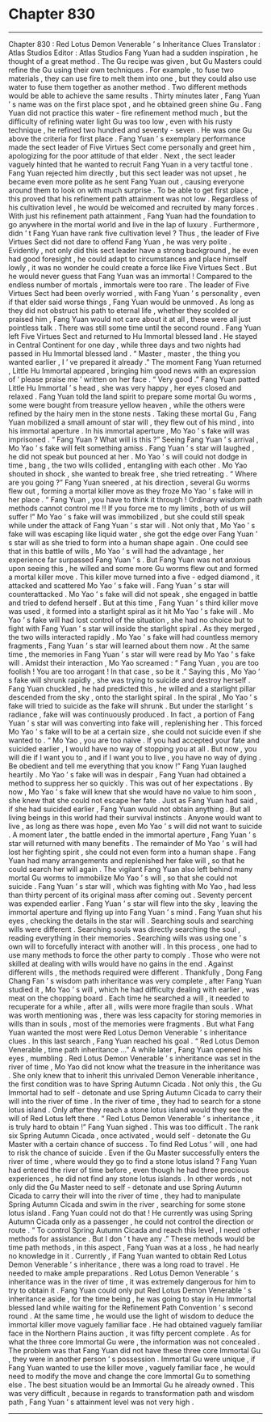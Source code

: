 
# Chapter 830


---

Chapter 830 : Red Lotus Demon Venerable ’ s Inheritance Clues
Translator :
Atlas Studios
Editor :
Atlas Studios
Fang Yuan had a sudden inspiration , he thought of a great method .
The Gu recipe was given , but Gu Masters could refine the Gu using their own techniques . For example , to fuse two materials , they can use fire to melt them into one , but they could also use water to fuse them together as another method .
Two different methods would be able to achieve the same results .
Thirty minutes later , Fang Yuan ’ s name was on the first place spot , and he obtained green shine Gu .
Fang Yuan did not practice this water - fire refinement method much , but the difficulty of refining water light Gu was too low , even with his rusty technique , he refined two hundred and seventy - seven . He was one Gu above the criteria for first place .
Fang Yuan ’ s exemplary performance made the sect leader of Five Virtues Sect come personally and greet him , apologizing for the poor attitude of that elder . Next , the sect leader vaguely hinted that he wanted to recruit Fang Yuan in a very tactful tone .
Fang Yuan rejected him directly , but this sect leader was not upset , he became even more polite as he sent Fang Yuan out , causing everyone around them to look on with much surprise .
To be able to get first place , this proved that his refinement path attainment was not low .
Regardless of his cultivation level , he would be welcomed and recruited by many forces . With just his refinement path attainment , Fang Yuan had the foundation to go anywhere in the mortal world and live in the lap of luxury .
Furthermore , didn ’ t Fang Yuan have rank five cultivation level ?
Thus , the leader of Five Virtues Sect did not dare to offend Fang Yuan , he was very polite . Evidently , not only did this sect leader have a strong background , he even had good foresight , he could adapt to circumstances and place himself lowly , it was no wonder he could create a force like Five Virtues Sect .
But he would never guess that Fang Yuan was an immortal !
Compared to the endless number of mortals , immortals were too rare .
The leader of Five Virtues Sect had been overly worried , with Fang Yuan ’ s personality , even if that elder said worse things , Fang Yuan would be unmoved .
As long as they did not obstruct his path to eternal life , whether they scolded or praised him , Fang Yuan would not care about it at all , these were all just pointless talk .
There was still some time until the second round .
Fang Yuan left Five Virtues Sect and returned to Hu Immortal blessed land .
He stayed in Central Continent for one day , while three days and two nights had passed in Hu Immortal blessed land .
“ Master , master , the thing you wanted earlier , I ’ ve prepared it already .” The moment Fang Yuan returned , Little Hu Immortal appeared , bringing him good news with an expression of ‘ please praise me ’ written on her face .
“ Very good .” Fang Yuan patted Little Hu Immortal ’ s head , she was very happy , her eyes closed and relaxed .
Fang Yuan told the land spirit to prepare some mortal Gu worms , some were bought from treasure yellow heaven , while the others were refined by the hairy men in the stone nests .
Taking these mortal Gu , Fang Yuan mobilized a small amount of star will , they flew out of his mind , into his immortal aperture .
In his immortal aperture , Mo Yao ’ s fake will was imprisoned .
“ Fang Yuan ? What will is this ?” Seeing Fang Yuan ’ s arrival , Mo Yao ’ s fake will felt something amiss .
Fang Yuan ’ s star will laughed , he did not speak but pounced at her .
Mo Yao ’ s will could not dodge in time , bang , the two wills collided , entangling with each other .
Mo Yao shouted in shock , she wanted to break free , she tried retreating .
“ Where are you going ?” Fang Yuan sneered , at his direction , several Gu worms flew out , forming a mortal killer move as they froze Mo Yao ’ s fake will in her place .
“ Fang Yuan , you have to think it through ! Ordinary wisdom path methods cannot control me !! If you force me to my limits , both of us will suffer !” Mo Yao ’ s fake will was immobilized , but she could still speak while under the attack of Fang Yuan ’ s star will .
Not only that , Mo Yao ’ s fake will was escaping like liquid water , she got the edge over Fang Yuan ’ s star will as she tried to form into a human shape again .
One could see that in this battle of wills , Mo Yao ’ s will had the advantage , her experience far surpassed Fang Yuan ’ s .
But Fang Yuan was not anxious upon seeing this , he willed and some more Gu worms flew out and formed a mortal killer move .
This killer move turned into a five - edged diamond , it attacked and scattered Mo Yao ’ s fake will .
Fang Yuan ’ s star will counterattacked .
Mo Yao ’ s fake will did not speak , she engaged in battle and tried to defend herself .
But at this time , Fang Yuan ’ s third killer move was used , it formed into a starlight spiral as it hit Mo Yao ’ s fake will .
Mo Yao ’ s fake will had lost control of the situation , she had no choice but to fight with Fang Yuan ’ s star will inside the starlight spiral .
As they merged , the two wills interacted rapidly .
Mo Yao ’ s fake will had countless memory fragments , Fang Yuan ’ s star will learned about them now . At the same time , the memories in Fang Yuan ’ s star will were read by Mo Yao ’ s fake will .
Amidst their interaction , Mo Yao screamed : “ Fang Yuan , you are too foolish ! You are too arrogant ! In that case , so be it .”
Saying this , Mo Yao ’ s fake will shrunk rapidly , she was trying to suicide and destroy herself .
Fang Yuan chuckled , he had predicted this , he willed and a starlight pillar descended from the sky , onto the starlight spiral .
In the spiral , Mo Yao ’ s fake will tried to suicide as the fake will shrunk . But under the starlight ’ s radiance , fake will was continuously produced .
In fact , a portion of Fang Yuan ’ s star will was converting into fake will , replenishing her . This forced Mo Yao ’ s fake will to be at a certain size , she could not suicide even if she wanted to .
“ Mo Yao , you are too naive . If you had accepted your fate and suicided earlier , I would have no way of stopping you at all . But now , you will die if I want you to , and if I want you to live , you have no way of dying . Be obedient and tell me everything that you know !” Fang Yuan laughed heartily .
Mo Yao ’ s fake will was in despair , Fang Yuan had obtained a method to suppress her so quickly . This was out of her expectations . By now , Mo Yao ’ s fake will knew that she would have no value to him soon , she knew that she could not escape her fate .
Just as Fang Yuan had said , if she had suicided earlier , Fang Yuan would not obtain anything .
But all living beings in this world had their survival instincts . Anyone would want to live , as long as there was hope , even Mo Yao ’ s will did not want to suicide .
A moment later , the battle ended in the immortal aperture , Fang Yuan ’ s star will returned with many benefits .
The remainder of Mo Yao ’ s will had lost her fighting spirit , she could not even form into a human shape . Fang Yuan had many arrangements and replenished her fake will , so that he could search her will again . The vigilant Fang Yuan also left behind many mortal Gu worms to immobilize Mo Yao ’ s will , so that she could not suicide .
Fang Yuan ’ s star will , which was fighting with Mo Yao , had less than thirty percent of its original mass after coming out . Seventy percent was expended earlier .
Fang Yuan ’ s star will flew into the sky , leaving the immortal aperture and flying up into Fang Yuan ’ s mind .
Fang Yuan shut his eyes , checking the details in the star will .
Searching souls and searching wills were different .
Searching souls was directly searching the soul , reading everything in their memories . Searching wills was using one ’ s own will to forcefully interact with another will . In this process , one had to use many methods to force the other party to comply .
Those who were not skilled at dealing with wills would have no gains in the end . Against different wills , the methods required were different . Thankfully , Dong Fang Chang Fan ’ s wisdom path inheritance was very complete , after Fang Yuan studied it , Mo Yao ’ s will , which he had difficulty dealing with earlier , was meat on the chopping board .
Each time he searched a will , it needed to recuperate for a while , after all , wills were more fragile than souls .
What was worth mentioning was , there was less capacity for storing memories in wills than in souls , most of the memories were fragments .
But what Fang Yuan wanted the most were Red Lotus Demon Venerable ’ s inheritance clues . In this last search , Fang Yuan reached his goal .
“ Red Lotus Demon Venerable , time path inheritance …” A while later , Fang Yuan opened his eyes , mumbling .
Red Lotus Demon Venerable ’ s inheritance was set in the river of time , Mo Yao did not know what the treasure in the inheritance was . She only knew that to inherit this unrivaled Demon Venerable inheritance , the first condition was to have Spring Autumn Cicada .
Not only this , the Gu Immortal had to self - detonate and use Spring Autumn Cicada to carry their will into the river of time . In the river of time , they had to search for a stone lotus island .
Only after they reach a stone lotus island would they see the will of Red Lotus left there .
“ Red Lotus Demon Venerable ’ s inheritance , it is truly hard to obtain !” Fang Yuan sighed .
This was too difficult .
The rank six Spring Autumn Cicada , once activated , would self - detonate the Gu Master with a certain chance of success . To find Red Lotus ’ will , one had to risk the chance of suicide .
Even if the Gu Master successfully enters the river of time , where would they go to find a stone lotus island ?
Fang Yuan had entered the river of time before , even though he had three precious experiences , he did not find any stone lotus islands .
In other words , not only did the Gu Master need to self - detonate and use Spring Autumn Cicada to carry their will into the river of time , they had to manipulate Spring Autumn Cicada and swim in the river , searching for some stone lotus island .
Fang Yuan could not do that !
He currently was using Spring Autumn Cicada only as a passenger , he could not control the direction or route .
“ To control Spring Autumn Cicada and reach this level , I need other methods for assistance . But I don ’ t have any .”
These methods would be time path methods , in this aspect , Fang Yuan was at a loss , he had nearly no knowledge in it .
Currently , if Fang Yuan wanted to obtain Red Lotus Demon Venerable ’ s inheritance , there was a long road to travel . He needed to make ample preparations .
Red Lotus Demon Venerable ’ s inheritance was in the river of time , it was extremely dangerous for him to try to obtain it .
Fang Yuan could only put Red Lotus Demon Venerable ’ s inheritance aside , for the time being , he was going to stay in Hu Immortal blessed land while waiting for the Refinement Path Convention ’ s second round . At the same time , he would use the light of wisdom to deduce the immortal killer move vaguely familiar face .
He had obtained vaguely familiar face in the Northern Plains auction , it was fifty percent complete . As for what the three core Immortal Gu were , the information was not concealed .
The problem was that Fang Yuan did not have these three core Immortal Gu , they were in another person ’ s possession . Immortal Gu were unique , if Fang Yuan wanted to use the killer move , vaguely familiar face , he would need to modify the move and change the core Immortal Gu to something else . The best situation would be an Immortal Gu he already owned .
This was very difficult , because in regards to transformation path and wisdom path , Fang Yuan ’ s attainment level was not very high .

---

